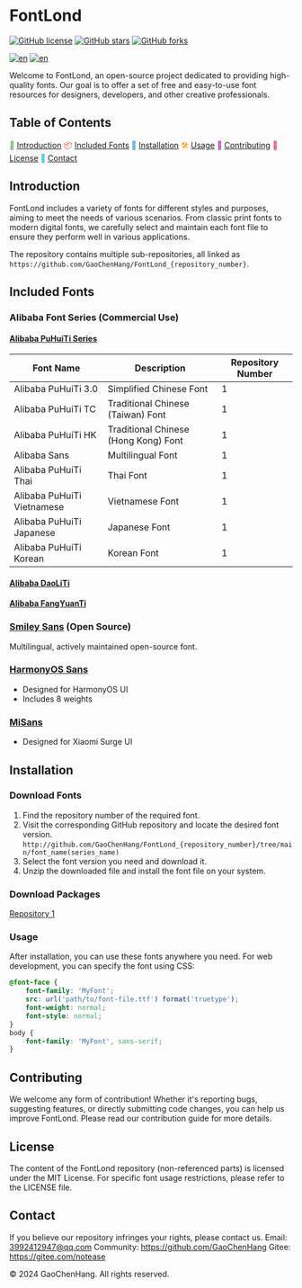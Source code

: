 # FontLond

[![GitHub license](https://img.shields.io/badge/listense-MIT-3e8da8)](https://github.com/GaoChenHang/FontLond/blob/master/LICENSE)
[![GitHub stars](https://img.shields.io/github/stars/GaoChenHang/FontLond?style=social)](https://github.com/GaoChenHang/FontLond/stargazers)
[![GitHub forks](https://img.shields.io/github/forks/GaoChenHang/FontLond?style=social)](https://github.com/GaoChenHang/FontLond/network/members)

[![en](https://img.shields.io/badge/language-en-3ea87a)](./translation/README-en.md)
[![en](https://img.shields.io/badge/language-chinses-ff0000)](#字体库)

Welcome to FontLond, an open-source project dedicated to providing high-quality fonts. Our goal is to offer a set of free and easy-to-use font resources for designers, developers, and other creative professionals.

## Table of Contents
<span style="color: #4CAF50">📝</span> [Introduction](#Introduction)
<span style="color: #F44336">📦</span> [Included Fonts](#Included-Fonts)
<span style="color: #2196F3">💾</span> [Installation](#Installation)
<span style="color: #FF9800">🛠️</span> [Usage](#Usage)
<span style="color: #9C27B0">🤝</span> [Contributing](#Contributing)
<span style="color: #E91E63">📄</span> [License](#License)
<span style="color: #00BCD4">📧</span> [Contact](#Contact)

## Introduction
FontLond includes a variety of fonts for different styles and purposes, aiming to meet the needs of various scenarios. From classic print fonts to modern digital fonts, we carefully select and maintain each font file to ensure they perform well in various applications.

The repository contains multiple sub-repositories, all linked as `https://github.com/GaoChenHang/FontLond_{repository_number}`. 
## Included Fonts
### Alibaba Font Series (Commercial Use)
#### [Alibaba PuHuiTi Series](https://github.com/GaoChenHang/FontLond_1/tree/main/AlibabaPuHuiTi)
| Font Name  |   Description  |Repository Number |
| ----------- |  ----------- |----|
| Alibaba PuHuiTi 3.0 | Simplified Chinese Font|1|
| Alibaba PuHuiTi TC | Traditional Chinese (Taiwan) Font|1|
| Alibaba PuHuiTi HK | Traditional Chinese (Hong Kong) Font|1|
| Alibaba Sans | Multilingual Font|1|
| Alibaba PuHuiTi Thai | Thai Font|1|
| Alibaba PuHuiTi Vietnamese | Vietnamese Font|1|
| Alibaba PuHuiTi Japanese | Japanese Font|1|
| Alibaba PuHuiTi Korean | Korean Font|1|
#### [Alibaba DaoLiTi](https://github.com/GaoChenHang/FontLond_1/tree/main/AlibabaDaoLiTi)
#### [Alibaba FangYuanTi](https://github.com/GaoChenHang/FontLond_1/tree/main/AlibabaFangYuanTi)
### [Smiley Sans](https://github.com/GaoChenHang/FontLond_1/tree/main/smiley-sans) (Open Source)
Multilingual, actively maintained open-source font.
### [HarmonyOS Sans](https://github.com/GaoChenHang/FontLond_3/tree/main/HarmonyOS%20Sans)
- Designed for HarmonyOS UI
- Includes 8 weights
### [MiSans](https://github.com/GaoChenHang/FontLond_3/tree/main/MiSans)
- Designed for Xiaomi Surge UI

## Installation
### Download Fonts
1. Find the repository number of the required font.
2. Visit the corresponding GitHub repository and locate the desired font version.
`http://github.com/GaoChenHang/FontLond_{repository_number}/tree/main/font_name(series_name)`
3. Select the font version you need and download it.
4. Unzip the downloaded file and install the font file on your system.

### Download Packages
[Repository 1](https://github.com/GaoChenHang/FontLond_1/releases/tag/v1.0)

### Usage
After installation, you can use these fonts anywhere you need. For web development, you can specify the font using CSS:
```Css
@font-face {
    font-family: 'MyFont';
    src: url('path/to/font-file.ttf') format('truetype');
    font-weight: normal;
    font-style: normal;
}
body {
    font-family: 'MyFont', sans-serif;
}
```

## Contributing
We welcome any form of contribution! Whether it's reporting bugs, suggesting features, or directly submitting code changes, you can help us improve FontLond. Please read our contribution guide for more details.

## License
The content of the FontLond repository (non-referenced parts) is licensed under the MIT License. For specific font usage restrictions, please refer to the LICENSE file.

## Contact
If you believe our repository infringes your rights, please contact us.
Email: 3992412947@qq.com
Community: https://github.com/GaoChenHang
Gitee: https://gitee.com/notease

<p>© 2024 GaoChenHang. All rights reserved.</p>
